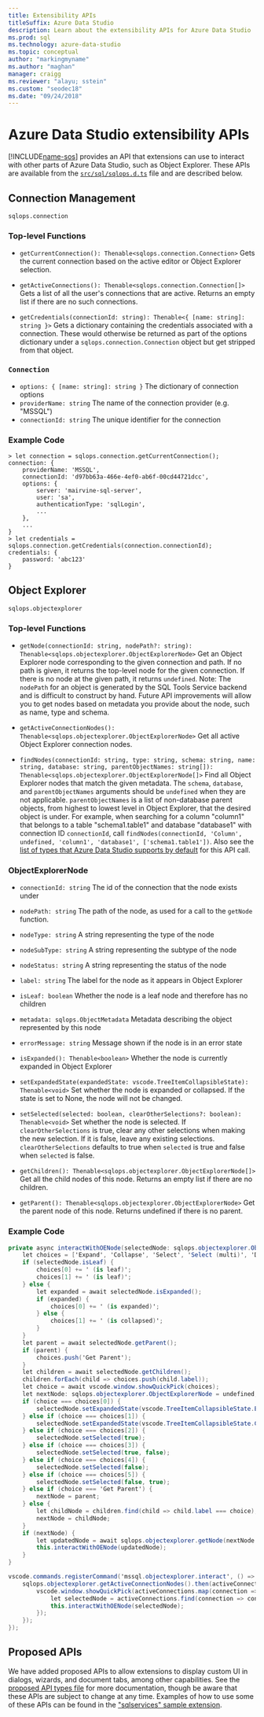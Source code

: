 ```yaml
---
title: Extensibility APIs
titleSuffix: Azure Data Studio
description: Learn about the extensibility APIs for Azure Data Studio
ms.prod: sql
ms.technology: azure-data-studio
ms.topic: conceptual
author: "markingmyname"
ms.author: "maghan"
manager: craigg
ms.reviewer: "alayu; sstein"
ms.custom: "seodec18"
ms.date: "09/24/2018"
---
```


# Azure Data Studio extensibility APIs

[!INCLUDE[name-sos](../includes/name-sos.md)] provides an API that extensions can use to interact with other parts of Azure Data Studio, such as Object Explorer. These APIs are available from the [`src/sql/sqlops.d.ts`](https://github.com/Microsoft/azuredatastudio/blob/master/src/sql/sqlops.d.ts) file and are described below.

## Connection Management
`sqlops.connection`

### Top-level Functions

- `getCurrentConnection(): Thenable<sqlops.connection.Connection>`
Gets the current connection based on the active editor or Object Explorer selection.

- `getActiveConnections(): Thenable<sqlops.connection.Connection[]>`
Gets a list of all the user's connections that are active. Returns an empty list if there are no such connections.

- `getCredentials(connectionId: string): Thenable<{ [name: string]: string }>`
Gets a dictionary containing the credentials associated with a connection. These would otherwise be returned as part of the options dictionary under a `sqlops.connection.Connection` object but get stripped from that object. 

### `Connection`
- `options: { [name: string]: string }` The dictionary of connection options
- `providerName: string` The name of the connection provider (e.g. "MSSQL")
- `connectionId: string` The unique identifier for the connection

### Example Code
```
> let connection = sqlops.connection.getCurrentConnection();
connection: {
	providerName: 'MSSQL',
	connectionId: 'd97bb63a-466e-4ef0-ab6f-00cd44721dcc',
	options: {
		server: 'mairvine-sql-server',
		user: 'sa',
		authenticationType: 'sqlLogin',
		...
	},
	...
}
> let credentials = sqlops.connection.getCredentials(connection.connectionId);
credentials: {
	password: 'abc123'
}

```

## Object Explorer

`sqlops.objectexplorer`


### Top-level Functions
- `getNode(connectionId: string, nodePath?: string): Thenable<sqlops.objectexplorer.ObjectExplorerNode>`
Get an Object Explorer node corresponding to the given connection and path. If no path is given, it returns the top-level node for the given connection. If there is no node at the given path, it returns `undefined`. Note: The `nodePath` for an object is generated by the SQL Tools Service backend and is difficult to construct by hand. Future API improvements will allow you to get nodes based on metadata you provide about the node, such as name, type and schema.

- `getActiveConnectionNodes(): Thenable<sqlops.objectexplorer.ObjectExplorerNode>`
Get all active Object Explorer connection nodes.

- `findNodes(connectionId: string, type: string, schema: string, name: string, database: string, parentObjectNames: string[]): Thenable<sqlops.objectexplorer.ObjectExplorerNode[]>`
Find all Object Explorer nodes that match the given metadata. The `schema`, `database`, and `parentObjectNames` arguments should be `undefined` when they are not applicable. `parentObjectNames` is a list of non-database parent objects, from highest to lowest level in Object Explorer, that the desired object is under. For example, when searching for a column "column1" that belongs to a table "schema1.table1" and database "database1" with connection ID `connectionId`, call `findNodes(connectionId, 'Column', undefined, 'column1', 'database1', ['schema1.table1'])`. Also see the [list of types that Azure Data Studio supports by default](https://github.com/Microsoft/azuredatastudio/wiki/Object-Explorer-types-supported-by-FindNodes-API) for this API call.

### ObjectExplorerNode
- `connectionId: string`
The id of the connection that the node exists under

- `nodePath: string`
The path of the node, as used for a call to the `getNode` function.

- `nodeType: string`
A string representing the type of the node

- `nodeSubType: string`
A string representing the subtype of the node

- `nodeStatus: string`
A string representing the status of the node

- `label: string`
The label for the node as it appears in Object Explorer

- `isLeaf: boolean`
Whether the node is a leaf node and therefore has no children

- `metadata: sqlops.ObjectMetadata`
Metadata describing the object represented by this node

- `errorMessage: string`
Message shown if the node is in an error state

- `isExpanded(): Thenable<boolean>`
Whether the node is currently expanded in Object Explorer

- `setExpandedState(expandedState: vscode.TreeItemCollapsibleState): Thenable<void>`
Set whether the node is expanded or collapsed. If the state is set to None, the node will not be changed.

- `setSelected(selected: boolean, clearOtherSelections?: boolean): Thenable<void>`
Set whether the node is selected. If `clearOtherSelections` is true, clear any other selections when making the new selection. If it is false, leave any existing selections. `clearOtherSelections` defaults to true when `selected` is true and false when `selected` is false.

- `getChildren(): Thenable<sqlops.objectexplorer.ObjectExplorerNode[]>`
Get all the child nodes of this node. Returns an empty list if there are no children.

- `getParent(): Thenable<sqlops.objectexplorer.ObjectExplorerNode>`
Get the parent node of this node. Returns undefined if there is no parent.

### Example Code

```cs
private async interactWithOENode(selectedNode: sqlops.objectexplorer.ObjectExplorerNode): Promise<void> {
	let choices = ['Expand', 'Collapse', 'Select', 'Select (multi)', 'Deselect', 'Deselect (multi)'];
	if (selectedNode.isLeaf) {
		choices[0] += ' (is leaf)';
		choices[1] += ' (is leaf)';
	} else {
		let expanded = await selectedNode.isExpanded();
		if (expanded) {
			choices[0] += ' (is expanded)';
		} else {
			choices[1] += ' (is collapsed)';
		}
	}
	let parent = await selectedNode.getParent();
	if (parent) {
		choices.push('Get Parent');
	}
	let children = await selectedNode.getChildren();
	children.forEach(child => choices.push(child.label));
	let choice = await vscode.window.showQuickPick(choices);
	let nextNode: sqlops.objectexplorer.ObjectExplorerNode = undefined;
	if (choice === choices[0]) {
		selectedNode.setExpandedState(vscode.TreeItemCollapsibleState.Expanded);
	} else if (choice === choices[1]) {
		selectedNode.setExpandedState(vscode.TreeItemCollapsibleState.Collapsed);
	} else if (choice === choices[2]) {
		selectedNode.setSelected(true);
	} else if (choice === choices[3]) {
		selectedNode.setSelected(true, false);
	} else if (choice === choices[4]) {
		selectedNode.setSelected(false);
	} else if (choice === choices[5]) {
		selectedNode.setSelected(false, true);
	} else if (choice === 'Get Parent') {
		nextNode = parent;
	} else {
		let childNode = children.find(child => child.label === choice);
		nextNode = childNode;
	}
	if (nextNode) {
		let updatedNode = await sqlops.objectexplorer.getNode(nextNode.connectionId, nextNode.nodePath);
		this.interactWithOENode(updatedNode);
	}
}

vscode.commands.registerCommand('mssql.objectexplorer.interact', () => {
	sqlops.objectexplorer.getActiveConnectionNodes().then(activeConnections => {
		vscode.window.showQuickPick(activeConnections.map(connection => connection.label + ' ' + connection.connectionId)).then(selection => {
			let selectedNode = activeConnections.find(connection => connection.label + ' ' + connection.connectionId === selection);
			this.interactWithOENode(selectedNode);
		});
	});
});
```

## Proposed APIs

We have added proposed APIs to allow extensions to display custom UI in dialogs, wizards, and document tabs, among other capabilities. See the [proposed API types file](https://github.com/Microsoft/azuredatastudio/blob/master/src/sql/sqlops.proposed.d.ts) for more documentation, though be aware that these APIs are subject to change at any time. Examples of how to use some of these APIs can be found in the ["sqlservices" sample extension](https://github.com/Microsoft/azuredatastudio/tree/master/samples/sqlservices).


